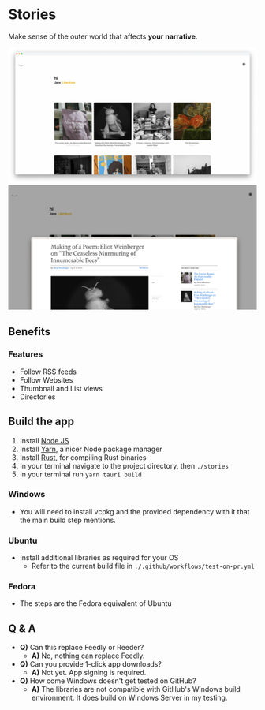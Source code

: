 <!-- ![Desktop view with an Article in Arc browser over app's thumbnails](./materials/screenshots/screenshot-c.png) -->

# Stories

Make sense of the outer world that affects **your narrative**.

![Thumbnail view](./materials/screenshots/screenshot-a.png)
![Article in Arc browser over thumbnail view](./materials/screenshots/screenshot-b.png)

## Benefits

### Features

-   Follow RSS feeds
-   Follow Websites
-   Thumbnail and List views
-   Directories

## Build the app

1. Install [Node JS](https://nodejs.org/en/download)
2. Install [Yarn](https://classic.yarnpkg.com/lang/en/docs/install/#mac-stable), a nicer Node package manager
3. Install [Rust](https://www.rust-lang.org/tools/install), for compiling Rust binaries
4. In your terminal navigate to the project directory, then `./stories`
5. In your terminal run `yarn tauri build`

### Windows

- You will need to install vcpkg and the provided dependency with it that the main build step mentions.

### Ubuntu

- Install additional libraries as required for your OS
    - Refer to the current build file in `./.github/workflows/test-on-pr.yml`

### Fedora

- The steps are the Fedora equivalent of Ubuntu

## Q &amp; A

- **Q)** Can this replace Feedly or Reeder?
    - **A)** No, nothing can replace Feedly.
- **Q)** Can you provide 1-click app downloads?
    - **A)** Not yet. App signing is required.
- **Q)** How come Windows doesn't get tested on GitHub?
    - **A)** The libraries are not compatible with GitHub's Windows build environment. It does build on Windows Server in my testing.
